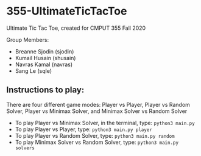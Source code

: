 # 355-UltimateTicTacToe
Ultimate Tic Tac Toe, created for CMPUT 355 Fall 2020

Group Members:
* Breanne Sjodin (sjodin)
* Kumail Husain  (shusain)
* Navras Kamal   (navras)
* Sang Le        (sqle)



## Instructions to play:
There are four different game modes: Player vs Player, Player vs Random Solver, Player vs Minimax Solver, and Minimax Solver vs Random Solver
- To play Player vs Minimax Solver, in the terminal, type:
`python3 main.py`
- To play Player vs Player, type:
`python3 main.py player`
- To play Player vs Random Solver, type:
`python3 main.py random`
- To play Minimax Solver vs Random Solver, type:
`python3 main.py solvers`

